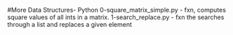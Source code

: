 #More Data Structures- Python
0-square_matrix_simple.py - fxn, computes square values of all ints in a matrix.
1-search_replace.py - fxn the searches through a list and replaces a given element
